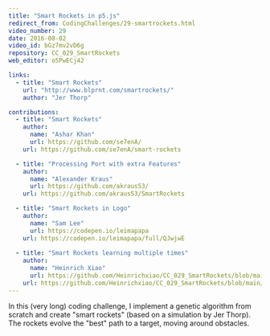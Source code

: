 ```yaml
---
title: "Smart Rockets in p5.js"
redirect_from: CodingChallenges/29-smartrockets.html
video_number: 29
date: 2016-08-02
video_id: bGz7mv2vD6g
repository: CC_029_SmartRockets
web_editor: o5PwECj42

links:
  - title: "Smart Rockets"
    url: "http://www.blprnt.com/smartrockets/"
    author: "Jer Thorp"

contributions:
  - title: "Smart Rockets"
    author:
      name: "Ashar Khan"
      url: https://github.com/se7enA/
    url: https://github.com/se7enA/smart-rockets

  - title: "Processing Port with extra Features"
    author:
      name: "Alexander Kraus"
      url: https://github.com/akraus53/
    url: https://github.com/akraus53/SmartRockets

  - title: "Smart Rockets in Logo"
    author:
      name: "Sam Lee"
      url: https://codepen.io/leimapapa
    url: https://codepen.io/leimapapa/full/QJwjwE
    
  - title: "Smart Rockets learning multiple times"
    author:
      name: "Heinrich Xiao"
      url: https://github.com/Heinrichxiao/CC_029_SmartRockets/blob/main/CC_029_SmartRockets.pde
    url: https://github.com/Heinrichxiao/CC_029_SmartRockets/blob/main/CC_029_SmartRockets.pde
---
```


In this (very long) coding challenge, I implement a genetic algorithm from scratch and create "smart rockets" (based on a simulation by Jer Thorp).  The rockets evolve the "best" path to a target, moving around obstacles.
